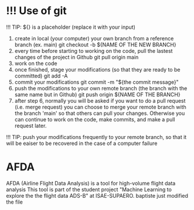 # !!! Use of git
!!! TIP: ${} is a placeholder (replace it with your input)
1. create in local (your computer) your own branch from a reference branch (ex. main)
    git checkout -b ${NAME OF THE NEW BRANCH}
2. every time before starting to working on the code, pull the lastest changes of the project in Github
    git pull origin main
3. work on the code
4. once finished, stage your modifications (so that they are ready to be committed)
    git add -A
5. commit your modifications
    git commit -m "${the commit message}"
6. push the modifications to your own remote branch (the branch with the same name but in Github)
    git push origin ${NAME OF THE BRANCH}
7. after step 6, normally you will be asked if you want to do a pull request (i.e. merge request)
you can choose to merge your remote branch with the branch 'main' so that others can pull your changes.
Otherwise you can continue to work on the code, make commits, and make a pull request later.

!!! TIP: push your modifications frequently to your remote branch, so that it will be eaiser to be recovered in the case of a computer failure

# AFDA
AFDA (Airline Flight Data Analysis) is a tool for high-volume flight data analysis 
This tool is part of the student project "Machine Learning to explore the the flight data ADS-B" at ISAE-SUPAERO.
baptiste just modified the file
